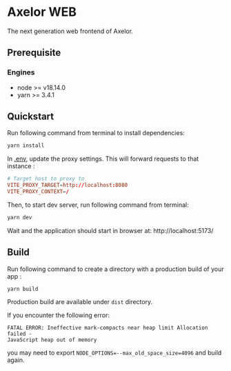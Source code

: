 # Axelor WEB

The next generation web frontend of Axelor.

## Prerequisite

### Engines

- node >= v18.14.0
- yarn >= 3.4.1

## Quickstart

Run following command from terminal to install dependencies:

```bash
yarn install
```

In [.env](.env), update the proxy settings. This will forward requests to that instance :

```conf
# Target host to proxy to
VITE_PROXY_TARGET=http://localhost:8080
VITE_PROXY_CONTEXT=/
```

Then, to start dev server, run following command from terminal:

```bash
yarn dev
```

Wait and the application should start in browser at: http://localhost:5173/

## Build

Run following command to create a directory with a production build of your app :

```
yarn build
```

Production build are available under `dist` directory.

If you encounter the following error:

```
FATAL ERROR: Ineffective mark-compacts near heap limit Allocation failed -
JavaScript heap out of memory
```

you may need to export `NODE_OPTIONS=--max_old_space_size=4096` and build again.
